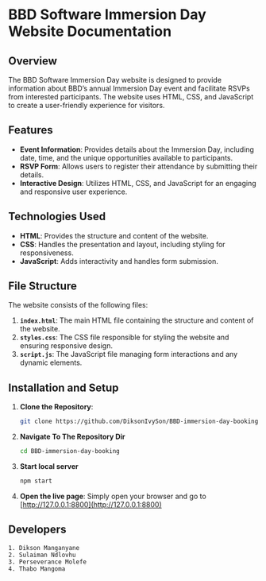 # BBD Software Immersion Day Website Documentation

## Overview

The BBD Software Immersion Day website is designed to provide information about BBD’s annual Immersion Day event and facilitate RSVPs from interested participants. The website uses HTML, CSS, and JavaScript to create a user-friendly experience for visitors.

## Features

- **Event Information**: Provides details about the Immersion Day, including date, time, and the unique opportunities available to participants.
- **RSVP Form**: Allows users to register their attendance by submitting their details.
- **Interactive Design**: Utilizes HTML, CSS, and JavaScript for an engaging and responsive user experience.

## Technologies Used

- **HTML**: Provides the structure and content of the website.
- **CSS**: Handles the presentation and layout, including styling for responsiveness.
- **JavaScript**: Adds interactivity and handles form submission.

## File Structure

The website consists of the following files:

1. **`index.html`**: The main HTML file containing the structure and content of the website.
2. **`styles.css`**: The CSS file responsible for styling the website and ensuring responsive design.
3. **`script.js`**: The JavaScript file managing form interactions and any dynamic elements.

## Installation and Setup

1. **Clone the Repository**:
   ```bash
   git clone https://github.com/DiksonIvySon/BBD-immersion-day-booking
   ```
2. **Navigate To The Repository Dir**
   ```bash
   cd BBD-immersion-day-booking
   ```
3. **Start local server**
    ```bash
    npm start
    ```
4. **Open the live page**:
    Simply open your browser and go to [http://127.0.0.1:8800](http://127.0.0.1:8800)

## Developers

    1. Dikson Manganyane
    2. Sulaiman Ndlovhu
    3. Perseverance Molefe
    4. Thabo Mangoma
